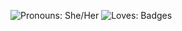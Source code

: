 ![Pronouns: She/Her](https://img.shields.io/static/v1?label=pronouns&message=she%2Fher&color=rebeccapurple)
![Loves: Badges](https://img.shields.io/static/v1?label=loves&message=badges&color=green)